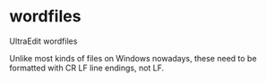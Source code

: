 # wordfiles
UltraEdit wordfiles

Unlike most kinds of files on Windows nowadays, these need to be formatted with CR LF line endings, not LF.
